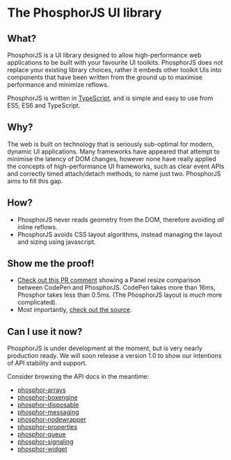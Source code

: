 
The PhosphorJS UI library
=========================

What?
-----

PhosphorJS is a UI library designed to allow high-performance web applications
to be built with your favourite UI toolkits. PhosphorJS does not replace your existing
library choices, rather it embeds other toolkit UIs into components that have been
written from the ground up to maximise performance and minimize reflows.

PhosphorJS is written in [TypeScript](https://www.typescriptlang.org),
and is simple and easy to use from ES5, ES6 and TypeScript.

Why?
----

The web is built on technology that is seriously sub-optimal for modern, dynamic
UI applications. Many frameworks have appeared that attempt to minimise the latency
of DOM changes, however none have really applied the concepts of high-performance UI frameworks,
such as clear event APIs and correctly timed attach/detach methods, to name just two. PhosphorJS aims
to fill this gap.

How?
----

- PhosphorJS never reads geometry from the DOM, therefore avoiding *all* inline
  reflows.
- PhosphorJS avoids CSS layout algorithms, instead managing the layout and sizing
  using javascript.

Show me the proof!
------------------

- [Check out this PR comment](https://github.com/ipython/ipython/pull/7997#issuecomment-88143191)
  showing a Panel resize comparison between CodePen and PhosphorJS. CodePen takes
  more than 16ms, Phosphor takes less than 0.5ms. (The PhosphorJS layout is *much*
  more complicated).
- Most importantly, [check out the source](https://github.com/phosphorjs).

Can I use it now?
-----------------

PhosphorJS is under development at the moment, but is very nearly production ready.
We will soon release a version 1.0 to show our intentions of API stability and support.

Consider browsing the API docs in the meantime:

- [phosphor-arrays](http://phosphorjs.github.io/phosphor-arrays/api)
- [phosphor-boxengine](http://phosphorjs.github.io/phosphor-boxengine/api)
- [phosphor-disposable](http://phosphorjs.github.io/phosphor-disposable/api)
- [phosphor-messaging](http://phosphorjs.github.io/phosphor-messaging/api)
- [phosphor-nodewrapper](http://phosphorjs.github.io/phosphor-nodewrapper/api)
- [phosphor-properties](http://phosphorjs.github.io/phosphor-properties/api)
- [phosphor-queue](http://phosphorjs.github.io/phosphor-queue/api)
- [phosphor-signaling](http://phosphorjs.github.io/phosphor-signaling/api)
- [phosphor-widget](http://phosphorjs.github.io/phosphor-widget/api)
